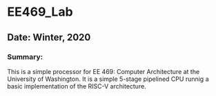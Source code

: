 # EE469_Lab
## Date: Winter, 2020

### Summary:
This is a simple processor for EE 469: Computer Architecture at the University of Washington. It is a simple 5-stage pipelined CPU runnig a basic implementation of the RISC-V architecture.
